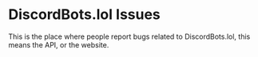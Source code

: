 # DiscordBots.lol Issues

This is the place where people report bugs related to DiscordBots.lol, this means the API, or the website.

